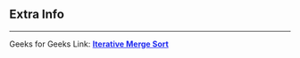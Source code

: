 
<style>
a:link {
    color: #1e28f0;
}
a:visited{
    color: #3c1478;
}
a:hover{
    color: #1e288c;
}
</style>

## Extra Info

-----

Geeks for Geeks Link: [**Iterative Merge Sort**][G4GLink]


[G4GLink]: https://www.geeksforgeeks.org/iterative-merge-sort/

